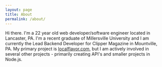 ```yaml
---
layout: page
title: About
permalink: /about/
---
```


Hi there. I'm a 22 year old web developer/software engineer located in Lancaster, PA. I'm a recent graduate of Millersville University and I am currently the Lead Backend Developer for Clipper Magazine in Mountville, PA. My primary project is [localflavor.com](www.localflavor.com), but I am actively involved in several other projects - primarily creating API's and smaller projects in Node.js.
